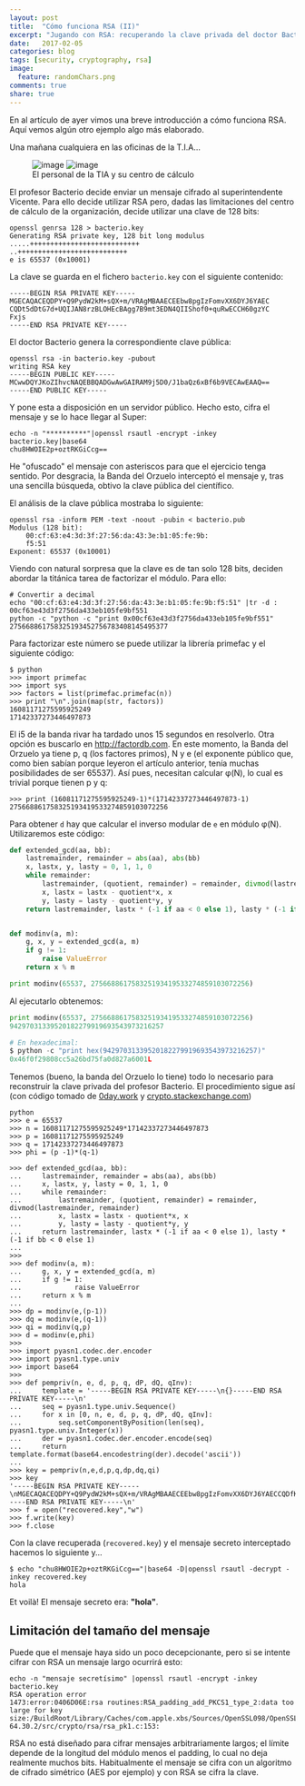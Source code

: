 ```yaml
---
layout: post
title:  "Cómo funciona RSA (II)"
excerpt: "Jugando con RSA: recuperando la clave privada del doctor Bacterio"
date:   2017-02-05
categories: blog
tags: [security, cryptography, rsa]
image:
  feature: randomChars.png
comments: true
share: true
---
```

En al artículo de ayer vimos una breve introducción a cómo funciona RSA. Aquí vemos algún otro ejemplo algo más elaborado.

Una mañana cualquiera en las oficinas de la T.I.A...

<figure class="half">
	<img src="/images/la-tia.jpg" alt="image">
	<img src="/images/abaco.png" alt="image">
	<figcaption>El personal de la TIA y su centro de cálculo</figcaption>
</figure>

El profesor Bacterio decide enviar un mensaje cifrado al superintendente Vicente. Para ello decide utilizar RSA pero, dadas las limitaciones del centro de cálculo de la organización, decide utilizar una clave de 128 bits:

```
openssl genrsa 128 > bacterio.key
Generating RSA private key, 128 bit long modulus
.....+++++++++++++++++++++++++++
..+++++++++++++++++++++++++++
e is 65537 (0x10001)
```

La clave se guarda en el fichero `bacterio.key` con el siguiente contenido:

```
-----BEGIN RSA PRIVATE KEY-----
MGECAQACEQDPY+Q9PydW2kM+sQX+m/VRAgMBAAECEEbw8pgIzFomvXX6DYJ6YAEC
CQDt5dDtG7d+UQIJAN8rzBLOHEcBAgg7B9mt3EDN4QIIShof0+quRwECCH60gzYC
Fxjs
-----END RSA PRIVATE KEY-----
```

El doctor Bacterio genera la correspondiente clave pública:

```
openssl rsa -in bacterio.key -pubout
writing RSA key
-----BEGIN PUBLIC KEY-----
MCwwDQYJKoZIhvcNAQEBBQADGwAwGAIRAM9j5D0/J1baQz6xBf6b9VECAwEAAQ==
-----END PUBLIC KEY-----
```

Y pone esta a disposición en un servidor público. Hecho esto, cifra el mensaje y se lo hace llegar al Super:

```
echo -n "**********"|openssl rsautl -encrypt -inkey bacterio.key|base64
chu8HWOIE2p+oztRKGiCcg==
```

He "ofuscado" el mensaje con asteriscos para que el ejercicio tenga sentido. Por desgracia, la Banda del Orzuelo interceptó el mensaje y, tras una sencilla búsqueda, obtivo la clave pública del científico.

El análisis de la clave pública mostraba lo siguiente:

```
openssl rsa -inform PEM -text -noout -pubin < bacterio.pub
Modulus (128 bit):
    00:cf:63:e4:3d:3f:27:56:da:43:3e:b1:05:fe:9b:
    f5:51
Exponent: 65537 (0x10001)
```

Viendo con natural sorpresa que la clave es de tan solo 128 bits, deciden abordar la titánica tarea de factorizar el módulo. Para ello:

```
# Convertir a decimal
echo "00:cf:63:e4:3d:3f:27:56:da:43:3e:b1:05:fe:9b:f5:51" |tr -d :
00cf63e43d3f2756da433eb105fe9bf551
python -c "python -c "print 0x00cf63e43d3f2756da433eb105fe9bf551"
275668861758325193452756783408145495377
```

Para factorizar este número se puede utilizar la librería primefac y el siguiente código:

```
$ python
>>> import primefac
>>> import sys
>>> factors = list(primefac.primefac(n))
>>> print "\n".join(map(str, factors))
16081171275595925249
17142337273446497873
```

El i5 de la banda rivar ha tardado unos 15 segundos en resolverlo. Otra opción es buscarlo en http://factordb.com. En este momento, la Banda del Orzuelo ya tiene p, q (los factores primos), N y e (el exponente público que, como bien sabían porque leyeron el artículo anterior, tenía muchas posibilidades de ser 65537). Así pues, necesitan calcular φ(N), lo cual es trivial porque tienen p y q:

```
>>> print (16081171275595925249-1)*(17142337273446497873-1)
275668861758325193419533274859103072256
```

Para obtener `d` hay que calcular el inverso modular de `e` en módulo φ(N). Utilizaremos este código:

```python
def extended_gcd(aa, bb):
    lastremainder, remainder = abs(aa), abs(bb)
    x, lastx, y, lasty = 0, 1, 1, 0
    while remainder:
        lastremainder, (quotient, remainder) = remainder, divmod(lastremainder, remainder)
        x, lastx = lastx - quotient*x, x
        y, lasty = lasty - quotient*y, y
    return lastremainder, lastx * (-1 if aa < 0 else 1), lasty * (-1 if bb < 0 else 1)


def modinv(a, m):
	g, x, y = extended_gcd(a, m)
	if g != 1:
		raise ValueError
	return x % m

print modinv(65537, 275668861758325193419533274859103072256)
```

Al ejecutarlo obtenemos:

```python
print modinv(65537, 275668861758325193419533274859103072256)
94297031339520182279919693543973216257

# En hexadecimal:
$ python -c "print hex(94297031339520182279919693543973216257)"
0x46f0f29808cc5a26bd75fa0d827a6001L

```

Tenemos (bueno, la banda del Orzuelo lo tiene) todo lo necesario para reconstruir la clave privada del profesor Bacterio. El procedimiento sigue así (con código tomado de [0day.work] y [crypto.stackexchange.com])

```
python
>>> e = 65537
>>> n = 16081171275595925249*17142337273446497873
>>> p = 16081171275595925249
>>> q = 17142337273446497873
>>> phi = (p -1)*(q-1)

>>> def extended_gcd(aa, bb):
...     lastremainder, remainder = abs(aa), abs(bb)
...     x, lastx, y, lasty = 0, 1, 1, 0
...     while remainder:
...         lastremainder, (quotient, remainder) = remainder, divmod(lastremainder, remainder)
...         x, lastx = lastx - quotient*x, x
...         y, lasty = lasty - quotient*y, y
...     return lastremainder, lastx * (-1 if aa < 0 else 1), lasty * (-1 if bb < 0 else 1)
...
>>>
>>> def modinv(a, m):
...     g, x, y = extended_gcd(a, m)
...     if g != 1:
...             raise ValueError
...     return x % m
...
>>> dp = modinv(e,(p-1))
>>> dq = modinv(e,(q-1))
>>> qi = modinv(q,p)
>>> d = modinv(e,phi)
>>>
>>> import pyasn1.codec.der.encoder
>>> import pyasn1.type.univ
>>> import base64
>>>
>>> def pempriv(n, e, d, p, q, dP, dQ, qInv):
...     template = '-----BEGIN RSA PRIVATE KEY-----\n{}-----END RSA PRIVATE KEY-----\n'
...     seq = pyasn1.type.univ.Sequence()
...     for x in [0, n, e, d, p, q, dP, dQ, qInv]:
...         seq.setComponentByPosition(len(seq), pyasn1.type.univ.Integer(x))
...     der = pyasn1.codec.der.encoder.encode(seq)
...     return template.format(base64.encodestring(der).decode('ascii'))
...
>>> key = pempriv(n,e,d,p,q,dp,dq,qi)
>>> key
'-----BEGIN RSA PRIVATE KEY-----\nMGECAQACEQDPY+Q9PydW2kM+sQX+m/VRAgMBAAECEEbw8pgIzFomvXX6DYJ6YAECCQDfK8wSzhxH\nAQIJAO3l0O0bt35RAghKGh/T6q5HAQIIOwfZrdxAzeECCGhPNZy2JiqG\n-----END RSA PRIVATE KEY-----\n'
>>> f = open("recovered.key","w")
>>> f.write(key)
>>> f.close
```

Con la clave recuperada (`recovered.key`) y el mensaje secreto interceptado hacemos lo siguiente y...

```
$ echo "chu8HWOIE2p+oztRKGiCcg=="|base64 -D|openssl rsautl -decrypt -inkey recovered.key
hola
```

Et voilà! El mensaje secreto era: **"hola"**.

## Limitación del tamaño del mensaje

Puede que el mensaje haya sido un poco decepcionante, pero si se intente cifrar con RSA un mensaje largo ocurrirá esto:

```
echo -n "mensaje secretísimo" |openssl rsautl -encrypt -inkey bacterio.key
RSA operation error
1473:error:0406D06E:rsa routines:RSA_padding_add_PKCS1_type_2:data too large for key size:/BuildRoot/Library/Caches/com.apple.xbs/Sources/OpenSSL098/OpenSSL098-64.30.2/src/crypto/rsa/rsa_pk1.c:153:
```

RSA no está diseñado para cifrar mensajes arbitrariamente largos; el límite depende de la longitud del módulo menos el padding, lo cual no deja realmente muchos bits. Habitualmente el mensaje se cifra con un algoritmo de cifrado simétrico (AES por ejemplo) y con RSA se cifra la clave.

[0day.work]: https://0day.work/how-i-recovered-your-private-key-or-why-small-keys-are-bad/
[crypto.stackexchange.com]: http://crypto.stackexchange.com/questions/25498/how-to-create-a-pem-file-for-storing-an-rsa-key
